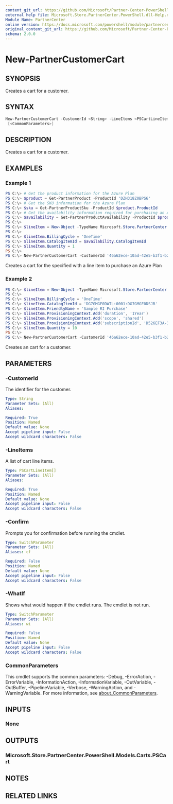```yaml
---
content_git_url: https://github.com/Microsoft/Partner-Center-PowerShell/blob/master/docs/help/New-PartnerCustomerCart.md
external help file: Microsoft.Store.PartnerCenter.PowerShell.dll-Help.xml
Module Name: PartnerCenter
online version: https://docs.microsoft.com/powershell/module/partnercenter/New-PartnerCustomerCart
original_content_git_url: https://github.com/Microsoft/Partner-Center-PowerShell/blob/master/docs/help/New-PartnerCustomerCart.md
schema: 2.0.0
---
```


# New-PartnerCustomerCart

## SYNOPSIS
Creates a cart for a customer.

## SYNTAX

```powershell
New-PartnerCustomerCart -CustomerId <String> -LineItems <PSCartLineItem[]> [-WhatIf] [-Confirm]
 [<CommonParameters>]
```

## DESCRIPTION
Creates a cart for a customer.

## EXAMPLES

### Example 1
```powershell
PS C:\> # Get the product information for the Azure Plan
PS C:\> $product = Get-PartnerProduct -ProductId 'DZH318Z0BPS6'
PS C:\> # Get the SKU information for the Azure Plan
PS C:\> $sku = Get-PartnerProductSku -ProductId $product.ProductId
PS C:\> # Get the availability information required for purchasing an Azure Plan
PS C:\> $availability = Get-PartnerProductAvailability -ProductId $product.ProductId -SkuId $sku.SkuId
PS C:\>
PS C:\> $lineItem = New-Object -TypeName Microsoft.Store.PartnerCenter.PowerShell.Models.Carts.PSCartLineItem
PS C:\>
PS C:\> $lineItem.BillingCycle = 'OneTime'
PS C:\> $lineItem.CatalogItemId = $availability.CatalogItemId
PS C:\> $lineItem.Quantity = 1
PS C:\>
PS C:\> New-PartnerCustomerCart -CustomerId '46a62ece-10ad-42e5-b3f1-b2ed53e6fc08' -LineItems $lineItem
```

Creates a cart for the specified with a line item to purchase an Azure Plan

### Example 2
```powershell
PS C:\> $lineItem = New-Object -TypeName Microsoft.Store.PartnerCenter.PowerShell.Models.Carts.PSCartLineItem
PS C:\>
PS C:\> $lineItem.BillingCycle = 'OneTime'
PS C:\> $lineItem.CatalogItemId = 'DG7GMGF0DWTL:0001:DG7GMGF0DSJB'
PS C:\> $lineItem.FriendlyName = 'Sample RI Purchase'
PS C:\> $lineItem.ProvisioningContext.Add('duration', '1Year')
PS C:\> $lineItem.ProvisioningContext.Add('scope', 'shared')
PS C:\> $lineItem.ProvisioningContext.Add('subscriptionId', 'D526EF3A-35E6-477F-A64C-906F6177FBFA')
PS C:\> $lineItem.Quantity = 10
PS C:\>
PS C:\> New-PartnerCustomerCart -CustomerId '46a62ece-10ad-42e5-b3f1-b2ed53e6fc08' -LineItems $lineItem
```

Creates an cart for a customer.

## PARAMETERS

### -CustomerId
The identifier for the customer.

```yaml
Type: String
Parameter Sets: (All)
Aliases:

Required: True
Position: Named
Default value: None
Accept pipeline input: False
Accept wildcard characters: False
```

### -LineItems
A list of cart line items.

```yaml
Type: PSCartLineItem[]
Parameter Sets: (All)
Aliases:

Required: True
Position: Named
Default value: None
Accept pipeline input: False
Accept wildcard characters: False
```

### -Confirm
Prompts you for confirmation before running the cmdlet.

```yaml
Type: SwitchParameter
Parameter Sets: (All)
Aliases: cf

Required: False
Position: Named
Default value: None
Accept pipeline input: False
Accept wildcard characters: False
```

### -WhatIf
Shows what would happen if the cmdlet runs.
The cmdlet is not run.

```yaml
Type: SwitchParameter
Parameter Sets: (All)
Aliases: wi

Required: False
Position: Named
Default value: None
Accept pipeline input: False
Accept wildcard characters: False
```

### CommonParameters
This cmdlet supports the common parameters: -Debug, -ErrorAction, -ErrorVariable, -InformationAction, -InformationVariable, -OutVariable, -OutBuffer, -PipelineVariable, -Verbose, -WarningAction, and -WarningVariable. For more information, see [about_CommonParameters](http://go.microsoft.com/fwlink/?LinkID=113216).

## INPUTS

### None

## OUTPUTS

### Microsoft.Store.PartnerCenter.PowerShell.Models.Carts.PSCart

## NOTES

## RELATED LINKS
